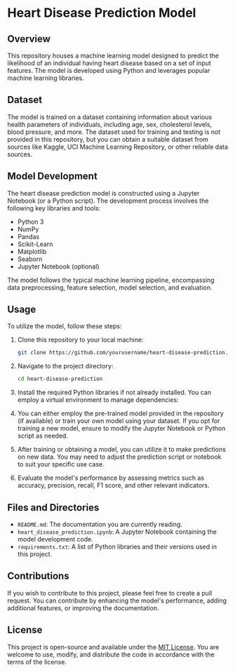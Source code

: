 # Heart Disease Prediction Model

## Overview

This repository houses a machine learning model designed to predict the likelihood of an individual having heart disease based on a set of input features. The model is developed using Python and leverages popular machine learning libraries.

## Dataset

The model is trained on a dataset containing information about various health parameters of individuals, including age, sex, cholesterol levels, blood pressure, and more. The dataset used for training and testing is not provided in this repository, but you can obtain a suitable dataset from sources like Kaggle, UCI Machine Learning Repository, or other reliable data sources.

## Model Development

The heart disease prediction model is constructed using a Jupyter Notebook (or a Python script). The development process involves the following key libraries and tools:

- Python 3
- NumPy
- Pandas
- Scikit-Learn
- Matplotlib
- Seaborn
- Jupyter Notebook (optional)

The model follows the typical machine learning pipeline, encompassing data preprocessing, feature selection, model selection, and evaluation.

## Usage

To utilize the model, follow these steps:

1. Clone this repository to your local machine:

   ```bash
   git clone https://github.com/yourusername/heart-disease-prediction.git
   ```

2. Navigate to the project directory:

   ```bash
   cd heart-disease-prediction
   ```

3. Install the required Python libraries if not already installed. You can employ a virtual environment to manage dependencies:

4. You can either employ the pre-trained model provided in the repository (if available) or train your own model using your dataset. If you opt for training a new model, ensure to modify the Jupyter Notebook or Python script as needed.

5. After training or obtaining a model, you can utilize it to make predictions on new data. You may need to adjust the prediction script or notebook to suit your specific use case.

6. Evaluate the model's performance by assessing metrics such as accuracy, precision, recall, F1 score, and other relevant indicators.

## Files and Directories

- `README.md`: The documentation you are currently reading.
- `heart_disease_prediction.ipynb`: A Jupyter Notebook containing the model development code.
- `requirements.txt`: A list of Python libraries and their versions used in this project.

## Contributions

If you wish to contribute to this project, please feel free to create a pull request. You can contribute by enhancing the model's performance, adding additional features, or improving the documentation.

## License

This project is open-source and available under the [MIT License](LICENSE). You are welcome to use, modify, and distribute the code in accordance with the terms of the license.

